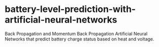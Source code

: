 # battery-level-prediction-with-artificial-neural-networks
 Back Propagation and Momentum Back Propagation Artificial Neural Networks that predict battery charge status based on heat and voltage.
